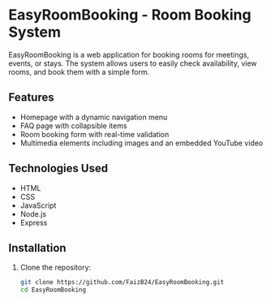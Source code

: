 # EasyRoomBooking - Room Booking System

EasyRoomBooking is a web application for booking rooms for meetings, events, or stays. The system allows users to easily check availability, view rooms, and book them with a simple form.

## Features

- Homepage with a dynamic navigation menu
- FAQ page with collapsible items
- Room booking form with real-time validation
- Multimedia elements including images and an embedded YouTube video

## Technologies Used

- HTML
- CSS
- JavaScript
- Node.js
- Express

## Installation

1. Clone the repository:
   ```bash
   git clone https://github.com/FaizB24/EasyRoomBooking.git
   cd EasyRoomBooking
